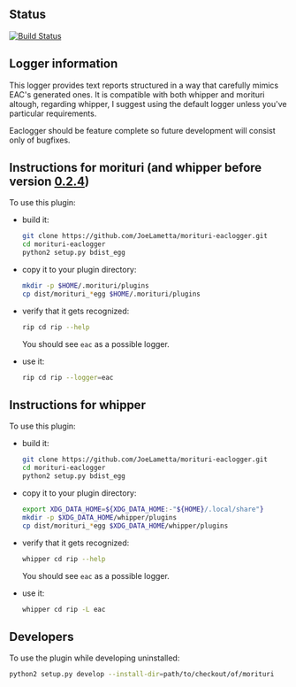 ## Status

[![Build Status](https://travis-ci.com/JoeLametta/morituri-eaclogger.svg?branch=master)](https://travis-ci.com/JoeLametta/morituri-eaclogger)

## Logger information

This logger provides text reports structured in a way that carefully mimics EAC's generated ones. It is compatible with both whipper and morituri altough, regarding whipper, I suggest using the default logger unless you've particular requirements.

Eaclogger should be feature complete so future development will consist only of bugfixes.

## Instructions for morituri (and whipper before version [0.2.4](https://github.com/JoeLametta/whipper/releases/tag/v0.2.4))

To use this plugin:

* build it:

    ```bash
    git clone https://github.com/JoeLametta/morituri-eaclogger.git
    cd morituri-eaclogger
    python2 setup.py bdist_egg
    ```

* copy it to your plugin directory:

    ```bash
    mkdir -p $HOME/.morituri/plugins
    cp dist/morituri_*egg $HOME/.morituri/plugins
    ```

* verify that it gets recognized:

    ```bash
    rip cd rip --help
    ```

  You should see `eac` as a possible logger.

* use it:

    ```bash
    rip cd rip --logger=eac
    ```

## Instructions for whipper

To use this plugin:

* build it:

    ```bash
    git clone https://github.com/JoeLametta/morituri-eaclogger.git
    cd morituri-eaclogger
    python2 setup.py bdist_egg
    ```

* copy it to your plugin directory:

    ```bash
    export XDG_DATA_HOME=${XDG_DATA_HOME:-"${HOME}/.local/share"}
    mkdir -p $XDG_DATA_HOME/whipper/plugins
    cp dist/morituri_*egg $XDG_DATA_HOME/whipper/plugins
    ```

* verify that it gets recognized:

    ```bash
    whipper cd rip --help
    ```

  You should see `eac` as a possible logger.

* use it:

    ```bash
    whipper cd rip -L eac
    ```

## Developers

To use the plugin while developing uninstalled:

```bash
python2 setup.py develop --install-dir=path/to/checkout/of/morituri
```
